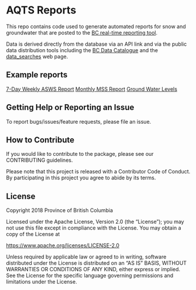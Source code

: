 # AQTS Reports
This repo contains code used to generate automated reports for snow and groundwater that are posted to the [BC real-time reporting tool](https://www2.gov.bc.ca/gov/content?id=39A675506AE54C4CB240849338B7C8D8). 

Data is derived directly from the database via an API link and via the public data distribution tools including the [BC Data Catalogue](https://catalogue.data.gov.bc.ca/) and the [data_searches](https://www.env.gov.bc.ca/wsd/data_searches/snow/asws/data/) web page. 

## Example reports
  [7-Day Weekly ASWS Report](https://bcmoe-prod.aquaticinformatics.net/Report/Show/Snow.4B18P.Weekly%20Report/)
  [Monthly MSS Report](https://bcmoe-prod.aquaticinformatics.net/Report/Show/SnowMSS.1C31.MSS%20Report/)
  [Ground Water Levels](https://bcmoe-prod.aquaticinformatics.net/Report/Show/Groundwater.OW118.GWGraphAllData/)

## Getting Help or Reporting an Issue

To report bugs/issues/feature requests, please file an issue.

## How to Contribute

If you would like to contribute to the package, please see our CONTRIBUTING guidelines.

Please note that this project is released with a Contributor Code of Conduct. By participating in this project you agree to abide by its terms.

## License

Copyright 2018 Province of British Columbia

Licensed under the Apache License, Version 2.0 (the “License”); you may not use this file except in compliance with the License. You may obtain a copy of the License at

https://www.apache.org/licenses/LICENSE-2.0

Unless required by applicable law or agreed to in writing, software distributed under the License is distributed on an “AS IS” BASIS, WITHOUT WARRANTIES OR CONDITIONS OF ANY KIND, either express or implied. See the License for the specific language governing permissions and limitations under the License.
